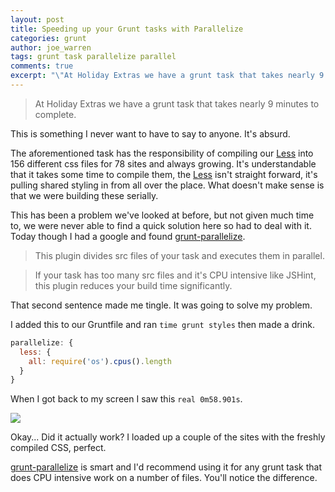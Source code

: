 ```yaml
---
layout: post
title: Speeding up your Grunt tasks with Parallelize
categories: grunt
author: joe_warren
tags: grunt task parallelize parallel
comments: true
excerpt: "\"At Holiday Extras we have a grunt task that takes nearly 9 minutes to complete.\" - This is something I never want to have to say to anyone. It's absurd."
---
```


> At Holiday Extras we have a grunt task that takes nearly 9 minutes to complete.

This is something I never want to have to say to anyone. It's absurd.

The aforementioned task has the responsibility of compiling our [Less](http://lesscss.org/) into 156 different css files for 78 sites and always growing. It's understandable that it takes some time to compile them, the [Less](http://lesscss.org/) isn't straight forward, it's pulling shared styling in from all over the place. What doesn't make sense is that we were building these serially.

This has been a problem we've looked at before, but not given much time to, we were never able to find a quick solution here so had to deal with it. Today though I had a google and found [grunt-parallelize](https://www.npmjs.com/package/grunt-parallelize).

> This plugin divides src files of your task and executes them in parallel.

> If your task has too many src files and it's CPU intensive like JSHint, this plugin reduces your build time significantly.

That second sentence made me tingle. It was going to solve my problem.


I added this to our Gruntfile and ran `time grunt styles` then made a drink.

```javascript
parallelize: {
  less: {
    all: require('os').cpus().length
  }
}
```

When I got back to my screen I saw this `real 0m58.901s`.

![](http://media4.giphy.com/media/7VIDOAbxnlQs/giphy.gif)

Okay... Did it actually work? I loaded up a couple of the sites with the freshly compiled CSS, perfect.

[grunt-parallelize](https://www.npmjs.com/package/grunt-parallelize) is smart and I'd recommend using it for any grunt task that does CPU intensive work on a number of files. You'll notice the difference.
